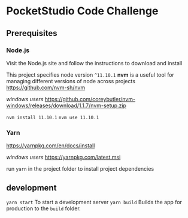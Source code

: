 # PocketStudio Code Challenge

## Prerequisites

### Node.js

Visit the Node.js site and follow the instructions to download and install

This project specifies node version `^11.10.1` **nvm** is a useful tool for managing different versions of node across projects https://github.com/nvm-sh/nvm

_windows users_ https://github.com/coreybutler/nvm-windows/releases/download/1.1.7/nvm-setup.zip

`nvm install 11.10.1`
`nvm use 11.10.1`

### Yarn

https://yarnpkg.com/en/docs/install

_windows users_ https://yarnpkg.com/latest.msi

run `yarn` in the project folder to install project dependencies

## development

`yarn start` To start a development server
`yarn build` Builds the app for production to the `build` folder.
